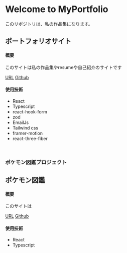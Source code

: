 # Welcome to MyPortfolio

このリポジトリは、私の作品集になります。

<h2>ポートフォリオサイト</h2>

<h4>概要</h4>
<p>このサイトは私の作品集やresumeや自己紹介のサイトです</p>

[URL](https://my-portfolio-drab-pi.vercel.app/)
[Github](https://github.com/ISAWASHUN/my-portfolio)

<h4>使用技術</h4>

- React
- Typescript
- react-hook-form
- zod
- EmailJs
- Tailwind css
- framer-motion
- react-three-fiber

<br>

### ポケモン図鑑プロジェクト

<h2>ポケモン図鑑</h2>

<h4>概要</h4>
<p>このサイトは</p>

[URL](https://pokedex-pearl-one.vercel.app/)
[Github](https://github.com/ISAWASHUN/Pokedex)

<h4>使用技術</h4>

- React
- Typescript

<br>
